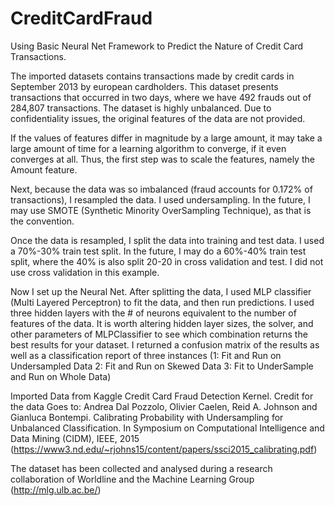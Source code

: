 # CreditCardFraud
Using Basic Neural Net Framework to Predict the Nature of Credit Card Transactions.

The imported datasets contains transactions made by credit cards in September 2013 by european cardholders. This dataset presents transactions that occurred in two days, where we have 492 frauds out of 284,807 transactions. The dataset is highly unbalanced. Due to confidentiality issues, the original features of the data are not provided.

If the values of features differ in magnitude by a large amount, it may take a large amount of time for a learning algorithm to converge, if it even converges at all. Thus, the first step was to scale the features, namely the Amount feature.

Next, because the data was so imbalanced (fraud accounts for 0.172% of transactions), I resampled the data. I used undersampling. In the future, I may use SMOTE (Synthetic Minority OverSampling Technique), as that is the convention. 

Once the data is resampled, I split the data into training and test data. I used a 70%-30% train test split. In the future, I may do a 60%-40% train test split, where the 40% is also split 20-20 in cross validation and test. I did not use cross validation in this example.

Now I set up the Neural Net. After splitting the data, I used MLP classifier (Multi Layered Perceptron) to fit the data, and then run predictions. I used three hidden layers with the # of neurons equivalent to the number of features of the data. It is worth altering hidden layer sizes, the solver, and other parameters of MLPClassifier to see which combination returns the best results for your dataset. I returned a confusion matrix of the results as well as a classification report of three instances (1: Fit and Run on Undersampled Data 2: Fit and Run on Skewed Data 3: Fit to UnderSample and Run on Whole Data)




Imported Data from Kaggle Credit Card Fraud Detection Kernel. 
Credit for the data Goes to: Andrea Dal Pozzolo, Olivier Caelen, Reid A. Johnson and Gianluca Bontempi. Calibrating Probability with Undersampling for Unbalanced Classification. In Symposium on Computational Intelligence and Data Mining (CIDM), IEEE, 2015 (https://www3.nd.edu/~rjohns15/content/papers/ssci2015_calibrating.pdf)

The dataset has been collected and analysed during a research collaboration of Worldline and the Machine Learning Group (http://mlg.ulb.ac.be/)
